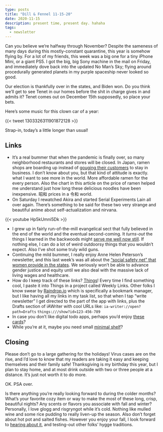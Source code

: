 ```yaml
---
type: posts
title: "Dill & Fennel 11-15-20"
date: 2020-11-15
description: present time, present day. hahaha
tags:
  - newsletter
---
```


Can you believe we’re halfway through November? Despite the sameness of many days during this mostly-constant quarantine, this year is somehow flying by. For a lot of my friends, this week was a big one for a tiny iPhone Mini, or a giant PS5. I got the big, big Sony machine in the mail on Friday, and immediately dove back into the updated No Man’s Sky; flying around procedurally generated planets in my purple spaceship never looked so good.

Our election is thankfully over in the states, and Biden won. Do you think we’ll get to see Tenet in our homes before the shit in charge gives in and admits it? Tenet comes out on December 15th supposedly, so place your bets.

Here’s some music for this clown car of a year:

{{< tweet 1303326311901872128 >}}

Strap-in, today’s a little longer than usual!

## Links

- It’s a real bummer that when the pandemic is finally over, so many neighborhood restaurants and stores will be closed. In Japan, ramen shops are boarding up instead of [gouging their customers](https://www.bloomberg.com/news/articles/2020-11-11/tokyo-s-tiny-noodle-bars-close-up-shop-rather-than-raise-prices) to stay in business. I don’t know about you, but that kind of attitude is exactly. what I want to see more in the world. More affordable ramen for the every person. Also the chart in this article on the price of ramen helped me understand just how long these delicious noodles have been inexpensive. 昭和 prices in a 令和 world.
- On Saturday I rewatched Akira and started Serial Experiments Lain all over again. There’s something to be said for these two very strange and beautiful anime about self-actualization and nirvana.

{{< youtube Hp5kUmni5Dk >}}

- I grew up in fairly run-of-the-mill evangelical sect that fully believed in the end of the world and the eventual second-coming. It _turns-out_ the things I learned in the backwoods might [serve me well now still](https://www.theguardian.com/books/2020/jul/09/what-i-learned-from-preparing-for-the-end-of-the-world). If nothing else, I can do a lot of weird outdoorsy things that you wouldn’t expect. Also I’ve shot some truly wild guns.
- Continuing the mild bummer, I really enjoy Anne Helen Peterson’s newsletter, and this last week’s was all about the [“social safety net” that women provide in the states](https://annehelen.substack.com/p/other-countries-have-social-safety). We seriously won’t be able to advance gender justice and equity until we also deal with the massive lack of living wages and healthcare. 
- How do I keep track of these links? [Things](https://culturedcode.com/things/)! Every time I find something cool, I paste it into Things in a project called Weekly Links. Other folks I know swear by [Raindrop.io](https://raindrop.io) which is specifically a bookmark manager, but I like having all my links in my task list, so that when I tap “write newsletter” I get directed to the part of the app with links, plus the Drafts section of iAWriter with cool URLs like: `ia-writer://open?path=Drafts`
	`things:///show?id=123-456-789`
- In case you don’t like digital todo apps, perhaps you’d enjoy [these cards](https://elliotjaystocks.com/blog/today-soon)?
- While you’re at it, maybe you need small [minimal shelf](https://theartifox.com/collections/shelf/products/mini-shelf-black)?

## Closing

Please don’t go to a large gathering for the holidays! Virus cases are on the rise, and I’d love to know that my readers are taking it easy and keeping themselves and their family safe! Thanksgiving is my birthday this year, but I plan to stay home, and at most drink outside with two or three people at a distance. It’s just not worth it to do more.

OK. PSA over.

Is there anything you’re really looking forward to during the colder months? What’s your favorite cozy item or way to make the most of these long, crisp, beautiful nights? Any scents or flavors you associate with fall and winter? Personally, I love glogg and risgryngot while it’s cold. Nothing like mulled wine and some rice pudding to really liven-up the season. Also don’t forget about hot pot and salted fishes. However you enjoy your fall, I look forward to [hearing about it](mailto:newsletter@brookshelley.com), and testing-out other folks’ hygge traditions.